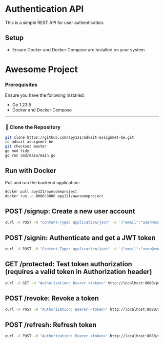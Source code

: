 # Authentication API

This is a simple REST API for user authentication.

## Setup

- Ensure Docker and Docker Compose are installed on your system.

# Awesome Project

### Prerequisites
Ensure you have the following installed:
- Go 1.23.5
- Docker and Docker Compose
---
### 🔧 Clone the Repository
```bash
git clone https://github.com/apy121/advait-assignmet-be.git
cd advait-assignmet-be
git checkout master
go mod tidy
go run cmd/main/main.go
```

## Run with Docker

Pull and run the backend application:
```bash
docker pull apy121/awesomeproject
docker run -p 8080:8080 apy121/awesomeproject
````

## POST /signup: Create a new user account

```bash
curl -X POST -H "Content-Type: application/json" -d '{"email":"user@example.com", "password":"password123"}' http://localhost:8080/signup
```

## POST /signin: Authenticate and get a JWT token

```bash
curl -X POST -H "Content-Type: application/json" -d '{"email":"user@example.com", "password":"password123"}' http://localhost:8080/signin
```

## GET /protected: Test token authorization (requires a valid token in Authorization header)

```bash
curl -X GET -H "Authorization: Bearer <token>" http://localhost:8080/protected
```

## POST /revoke: Revoke a token

```bash
curl -X POST -H "Authorization: Bearer <token>" http://localhost:8080/revoke
```

## POST /refresh: Refresh token

```bash
curl -X POST -H "Authorization: Bearer <token>" http://localhost:8080/refresh
```
